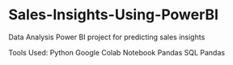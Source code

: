 # Sales-Insights-Using-PowerBI
Data Analysis Power BI project for predicting sales insights



Tools Used:
Python
Google Colab Notebook
Pandas
SQL
Pandas

